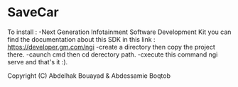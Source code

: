 # SaveCar

To install : 
-Next Generation Infotainment Software Development Kit you can find the documentation about this SDK in this link : https://developer.gm.com/ngi
-create a directory then copy the project there. 
-caunch cmd  then cd  derectory path.
-cxecute this command ngi serve and that's it :).



Copyright (C) Abdelhak Bouayad & Abdessamie Boqtob
